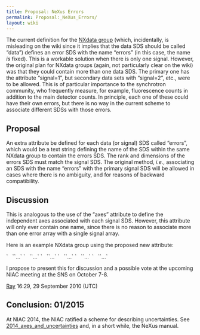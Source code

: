 ```yaml
---
title: Proposal: NeXus Errors
permalink: Proposal:_NeXus_Errors/
layout: wiki
---
```


The current definition for the [NXdata
group](http://www.nexusformat.org/NXdata) (which, incidentally, is
misleading on the wiki since it implies that the data SDS should be
called “data”) defines an error SDS with the name “errors” (in this
case, the name <em>is</em> fixed). This is a workable solution when
there is only one signal. However, the original plan for NXdata groups
(again, not particularly clear on the wiki) was that they could contain
more than one data SDS. The primary one has the attribute “signal=1”,
but secondary data sets with “signal=2”, etc., were to be allowed. This
is of particular importance to the synchrotron community, who frequently
measure, for example, fluorescence counts in addition to the main
detector counts. In principle, each one of these could have their own
errors, but there is no way in the current scheme to associate different
SDSs with those errors.

Proposal
--------

An extra attribute be defined for each data (or signal) SDS called
“errors”, which would be a text string defining the name of the SDS
within the same NXdata group to contain the errors SDS. The rank and
dimensions of the errors SDS must match the signal SDS. The original
method, <em>i.e.</em>, associating an SDS with the name “errors” with
the primary signal SDS will be allowed in cases where there is no
ambiguity, and for reasons of backward compatibility.

Discussion
----------

This is analogous to the use of the “axes” attribute to define the
independent axes associated with each signal SDS. However, this
attribute will only ever contain one name, since there is no reason to
associate more than one error array with a single signal array.

Here is an example NXdata group using the proposed new attribute:

<NXdata name="data">  
`   `<primary_data signal="1" axes="x1:y1" errors="e1">`...`</primary_data>  
`   `<x>`...`</x>  
`   `<y>`...`</y>  
`   `<e1>`...`</e1>  
`   `<secondary_data signal="2" axes="x:y" errors="e2">`...`</secondary_data>  
`   `<e2>`...`</e2>  
</NXdata>

I propose to present this for discussion and a possible vote at the
upcoming NIAC meeting at the SNS on October 7-8.

  
[Ray](User%3ARay_Osborn "wikilink") 16:29, 29 September 2010 (UTC)

Conclusion: 01/2015
-------------------

At NIAC 2014, the NIAC ratified a scheme for describing uncertainties.
See
[2014\_axes\_and\_uncertainties](2014_axes_and_uncertainties "wikilink")
and, in a short while, the NeXus manual.

